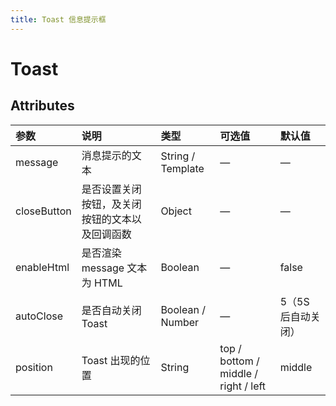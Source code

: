 ```yaml
---
title: Toast 信息提示框
---
```


# Toast

<ClientOnly>
<toast-demo-1></toast-demo-1>
<toast-demo-2></toast-demo-2>
<toast-demo-3></toast-demo-3>
</ClientOnly>

## Attributes


| 参数          | 说明          |   类型  | 可选值  | 默认值  |
| :------------- |:-------------|:-------|:-------|:-------|
| message         | 消息提示的文本      | String / Template |   —  |   —  |
| closeButton | 是否设置关闭按钮，及关闭按钮的文本以及回调函数      | Object |  — |  — |
| enableHtml | 是否渲染 message 文本为 HTML     |   Boolean |  — |     false |
| autoClose | 是否自动关闭 Toast    |  Boolean / Number |  — |   5（5S 后自动关闭）|
| position	 | Toast 出现的位置   |   String | top / bottom / middle / right / left |  middle |
